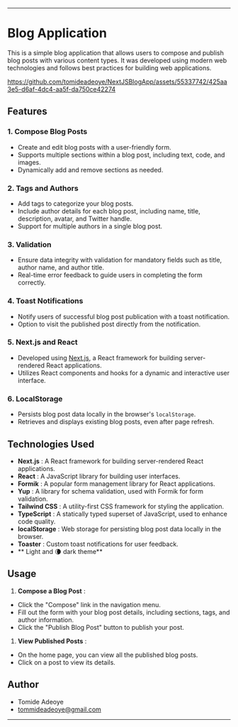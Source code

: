 
---
# Blog Application

This is a simple blog application that allows users to compose and publish blog posts with various content types. It was developed using modern web technologies and follows best practices for building web applications.



https://github.com/tomideadeoye/NextJSBlogApp/assets/55337742/425aa3e5-d6af-4dc4-aa5f-da750ce42274



## Features

### 1. Compose Blog Posts

* Create and edit blog posts with a user-friendly form.
* Supports multiple sections within a blog post, including text, code, and images.
* Dynamically add and remove sections as needed.

### 2. Tags and Authors

* Add tags to categorize your blog posts.
* Include author details for each blog post, including name, title, description, avatar, and Twitter handle.
* Support for multiple authors in a single blog post.

### 3. Validation

* Ensure data integrity with validation for mandatory fields such as title, author name, and author title.
* Real-time error feedback to guide users in completing the form correctly.

### 4. Toast Notifications

* Notify users of successful blog post publication with a toast notification.
* Option to visit the published post directly from the notification.

### 5. Next.js and React

* Developed using [Next.js](https://nextjs.org/), a React framework for building server-rendered React applications.
* Utilizes React components and hooks for a dynamic and interactive user interface.

### 6. LocalStorage

* Persists blog post data locally in the browser's `localStorage`.
* Retrieves and displays existing blog posts, even after page refresh.

## Technologies Used

*  **Next.js** : A React framework for building server-rendered React applications.
*  **React** : A JavaScript library for building user interfaces.
*  **Formik** : A popular form management library for React applications.
*  **Yup** : A library for schema validation, used with Formik for form validation.
*  **Tailwind CSS** : A utility-first CSS framework for styling the application.
*  **TypeScript** : A statically typed superset of JavaScript, used to enhance code quality.
*  **localStorage** : Web storage for persisting blog post data locally in the browser.
*  **Toaster** : Custom toast notifications for user feedback.
*  ** Light and 🌘 dark theme** 

## Usage

1.  **Compose a Blog Post** :
   * Click the "Compose" link in the navigation menu.
   * Fill out the form with your blog post details, including sections, tags, and author information.
   * Click the "Publish Blog Post" button to publish your post.
1.  **View Published Posts** :
   * On the home page, you can view all the published blog posts.
   * Click on a post to view its details.

## Author

* Tomide Adeoye
* tommideadeoye@gmail.com
---
